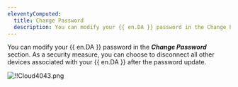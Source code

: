 ```yaml
---
eleventyComputed:
  title: Change Password
  description: You can modify your {{ en.DA }} password in the Change Password section.
---
```

You can modify your {{ en.DA }} password in the ***Change Password*** section. As a security measure, you can choose to disconnect all other devices associated with your {{ en.DA }} after the password update.

![!!Cloud4043.png](https://webdevolutions.azureedge.net/docs/en/cloud/Cloud4043.png) 
